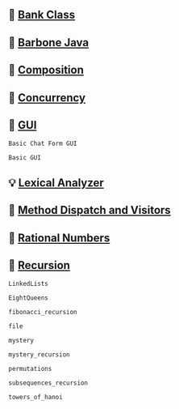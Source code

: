 :bank: [Bank Class](https://github.com/aya-nashawati/Java/tree/master/Bank%20Class)
------

:straight_ruler: [Barbone Java](https://github.com/aya-nashawati/Java/tree/master/Barebone%20Java)
------

:roller_coaster: [Composition](https://github.com/aya-nashawati/Java/tree/master/Composition%20over%20Inheritance)
------

:checkered_flag: [Concurrency](https://github.com/aya-nashawati/Java/tree/master/Concurrency)
------

:white_square_button: [GUI](https://github.com/aya-nashawati/Java/tree/master/GUI)
------

    Basic Chat Form GUI

    Basic GUI
    

:bulb: [Lexical Analyzer](https://github.com/aya-nashawati/Java/tree/master/Lexical%20Analyzer)
------

:running: [Method Dispatch and Visitors](https://github.com/aya-nashawati/Java/tree/master/Method%20Dispatch%20and%20Visitors)
------

:1234: [Rational Numbers](https://github.com/aya-nashawati/Java/tree/master/Rational%20Numbers)
------

:repeat: [Recursion](https://github.com/aya-nashawati/Java/tree/master/Recursion)
------

    LinkedLists
    
    EightQueens
    
    fibonacci_recursion

    file

    mystery

    mystery_recursion

    permutations

    subsequences_recursion

    towers_of_hanoi
